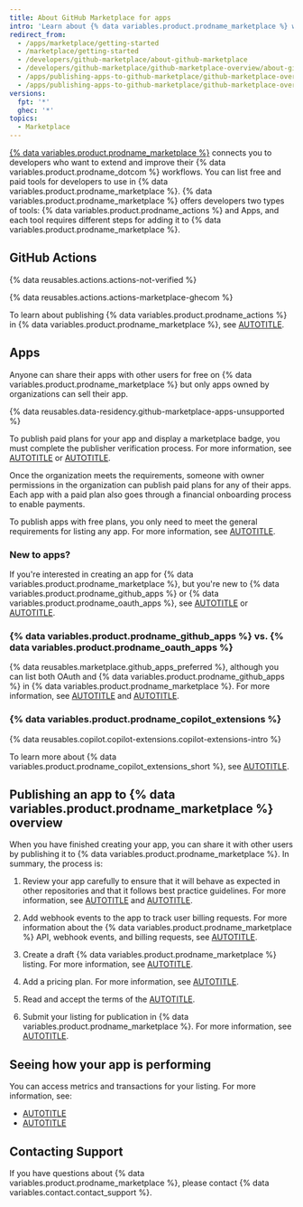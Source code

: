 ```yaml
---
title: About GitHub Marketplace for apps
intro: 'Learn about {% data variables.product.prodname_marketplace %} where you can share your apps with everyone.'
redirect_from:
  - /apps/marketplace/getting-started
  - /marketplace/getting-started
  - /developers/github-marketplace/about-github-marketplace
  - /developers/github-marketplace/github-marketplace-overview/about-github-marketplace
  - /apps/publishing-apps-to-github-marketplace/github-marketplace-overview/about-github-marketplace
  - /apps/publishing-apps-to-github-marketplace/github-marketplace-overview/about-github-marketplace-for-apps
versions:
  fpt: '*'
  ghec: '*'
topics:
  - Marketplace
---
```

[{% data variables.product.prodname_marketplace %}](https://github.com/marketplace) connects you to developers who want to extend and improve their {% data variables.product.prodname_dotcom %} workflows. You can list free and paid tools for developers to use in {% data variables.product.prodname_marketplace %}. {% data variables.product.prodname_marketplace %} offers developers two types of tools: {% data variables.product.prodname_actions %} and Apps, and each tool requires different steps for adding it to {% data variables.product.prodname_marketplace %}.

## GitHub Actions

{% data reusables.actions.actions-not-verified %}

{% data reusables.actions.actions-marketplace-ghecom %}

To learn about publishing {% data variables.product.prodname_actions %} in {% data variables.product.prodname_marketplace %}, see [AUTOTITLE](/actions/creating-actions/publishing-actions-in-github-marketplace).

## Apps

Anyone can share their apps with other users for free on {% data variables.product.prodname_marketplace %} but only apps owned by organizations can sell their app.

{% data reusables.data-residency.github-marketplace-apps-unsupported %}

To publish paid plans for your app and display a marketplace badge, you must complete the publisher verification process. For more information, see [AUTOTITLE](/apps/github-marketplace/github-marketplace-overview/applying-for-publisher-verification-for-your-organization) or [AUTOTITLE](/apps/github-marketplace/creating-apps-for-github-marketplace/requirements-for-listing-an-app).

Once the organization meets the requirements, someone with owner permissions in the organization can publish paid plans for any of their apps. Each app with a paid plan also goes through a financial onboarding process to enable payments.

To publish apps with free plans, you only need to meet the general requirements for listing any app. For more information, see [AUTOTITLE](/apps/github-marketplace/creating-apps-for-github-marketplace/requirements-for-listing-an-app#requirements-for-all-github-marketplace-listings).

### New to apps?

If you're interested in creating an app for {% data variables.product.prodname_marketplace %}, but you're new to {% data variables.product.prodname_github_apps %} or {% data variables.product.prodname_oauth_apps %}, see [AUTOTITLE](/apps/creating-github-apps/about-creating-github-apps/about-creating-github-apps) or [AUTOTITLE](/apps/oauth-apps/building-oauth-apps).

### {% data variables.product.prodname_github_apps %} vs. {% data variables.product.prodname_oauth_apps %}

{% data reusables.marketplace.github_apps_preferred %}, although you can list both OAuth and {% data variables.product.prodname_github_apps %} in {% data variables.product.prodname_marketplace %}. For more information, see [AUTOTITLE](/apps/oauth-apps/building-oauth-apps/differences-between-github-apps-and-oauth-apps) and [AUTOTITLE](/apps/creating-github-apps/about-creating-github-apps/migrating-oauth-apps-to-github-apps).

### {% data variables.product.prodname_copilot_extensions %}

{% data reusables.copilot.copilot-extensions.copilot-extensions-intro %}

To learn more about {% data variables.product.prodname_copilot_extensions_short %}, see [AUTOTITLE](/copilot/github-copilot-chat/github-copilot-extensions/using-github-copilot-extensions).

## Publishing an app to {% data variables.product.prodname_marketplace %} overview

When you have finished creating your app, you can share it with other users by publishing it to {% data variables.product.prodname_marketplace %}. In summary, the process is:

1. Review your app carefully to ensure that it will behave as expected in other repositories and that it follows best practice guidelines. For more information, see [AUTOTITLE](/apps/github-marketplace/creating-apps-for-github-marketplace/security-best-practices-for-apps-on-github-marketplace) and [AUTOTITLE](/apps/github-marketplace/creating-apps-for-github-marketplace/requirements-for-listing-an-app#best-practice-for-customer-experience).

1. Add webhook events to the app to track user billing requests. For more information about the {% data variables.product.prodname_marketplace %} API, webhook events, and billing requests, see [AUTOTITLE](/apps/github-marketplace/using-the-github-marketplace-api-in-your-app).

1. Create a draft {% data variables.product.prodname_marketplace %} listing. For more information, see [AUTOTITLE](/apps/github-marketplace/listing-an-app-on-github-marketplace/drafting-a-listing-for-your-app).

1. Add a pricing plan. For more information, see [AUTOTITLE](/apps/github-marketplace/listing-an-app-on-github-marketplace/setting-pricing-plans-for-your-listing).

1. Read and accept the terms of the [AUTOTITLE](/free-pro-team@latest/site-policy/github-terms/github-marketplace-developer-agreement).

1. Submit your listing for publication in {% data variables.product.prodname_marketplace %}. For more information, see [AUTOTITLE](/apps/github-marketplace/listing-an-app-on-github-marketplace/submitting-your-listing-for-publication).

## Seeing how your app is performing

You can access metrics and transactions for your listing. For more information, see:

* [AUTOTITLE](/apps/github-marketplace/creating-apps-for-github-marketplace/viewing-metrics-for-your-listing)
* [AUTOTITLE](/apps/github-marketplace/creating-apps-for-github-marketplace/viewing-transactions-for-your-listing)

## Contacting Support

If you have questions about {% data variables.product.prodname_marketplace %}, please contact {% data variables.contact.contact_support %}.
